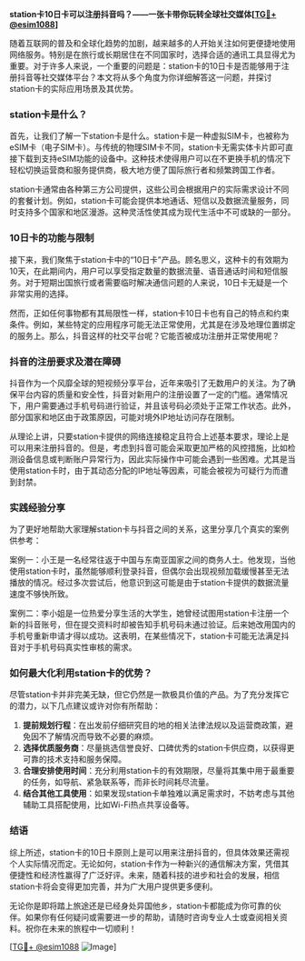 **station卡10日卡可以注册抖音吗？——一张卡带你玩转全球社交媒体[[TG💪+ @esim1088](https://t.me/s/esim1088)]**

随着互联网的普及和全球化趋势的加剧，越来越多的人开始关注如何更便捷地使用网络服务。特别是在旅行或长期居住在不同国家时，选择合适的通讯工具显得尤为重要。对于许多人来说，一个重要的问题是：station卡的10日卡是否能够用于注册抖音等社交媒体平台？本文将从多个角度为你详细解答这一问题，并探讨station卡的实际应用场景及其优势。

### station卡是什么？

首先，让我们了解一下station卡是什么。station卡是一种虚拟SIM卡，也被称为eSIM卡（电子SIM卡）。与传统的物理SIM卡不同，station卡无需实体卡片即可直接下载到支持eSIM功能的设备中。这种技术使得用户可以在不更换手机的情况下轻松切换运营商和服务提供商，极大地方便了国际旅行者和频繁跨国工作者。

station卡通常由各种第三方公司提供，这些公司会根据用户的实际需求设计不同的套餐计划。例如，station卡可能会提供本地通话、短信以及数据流量服务，同时支持多个国家和地区漫游。这种灵活性使其成为现代生活中不可或缺的一部分。

### 10日卡的功能与限制

接下来，我们聚焦于station卡中的“10日卡”产品。顾名思义，这种卡的有效期为10天，在此期间内，用户可以享受指定数量的数据流量、语音通话时间和短信服务。对于短期出国旅行或者需要临时解决通信问题的人来说，10日卡无疑是一个非常实用的选择。

然而，正如任何事物都有其局限性一样，station卡10日卡也有自己的特点和约束条件。例如，某些特定的应用程序可能无法正常使用，尤其是在涉及地理位置绑定的服务上。那么，抖音这样的社交平台呢？它能否被成功注册并正常使用呢？

### 抖音的注册要求及潜在障碍

抖音作为一个风靡全球的短视频分享平台，近年来吸引了无数用户的关注。为了确保平台内容的质量和安全性，抖音对新用户的注册设置了一定的门槛。通常情况下，用户需要通过手机号码进行验证，并且该号码必须处于正常工作状态。此外，部分国家和地区由于政策原因，可能对境外IP地址访问存在限制。

从理论上讲，只要station卡提供的网络连接稳定且符合上述基本要求，理论上是可以用来注册抖音的。但是，考虑到抖音可能会采取更加严格的风控措施，比如检测设备信息或判断账户异常行为，因此实际操作中可能会遇到一些困难。尤其是当使用station卡时，由于其动态分配的IP地址等因素，可能会被视为可疑行为而遭到封禁。

### 实践经验分享

为了更好地帮助大家理解station卡与抖音之间的关系，这里分享几个真实的案例供参考：

案例一：小王是一名经常往返于中国与东南亚国家之间的商务人士。他发现，当他使用station卡时，虽然能够顺利登录抖音，但偶尔会出现视频加载缓慢甚至无法播放的情况。经过多次尝试后，他意识到这可能是由于station卡提供的数据流量速度不够快所致。

案例二：李小姐是一位热爱分享生活的大学生，她曾经试图用station卡注册一个新的抖音账号，但在提交资料时却被告知手机号码未通过验证。后来她改用国内的手机号重新申请才得以成功。这表明，在某些情况下，station卡可能无法满足抖音对于手机号码真实性审核的需求。

### 如何最大化利用station卡的优势？

尽管station卡并非完美无缺，但它仍然是一款极具价值的产品。为了充分发挥它的潜力，以下几点建议或许对你有所帮助：

1. **提前规划行程**：在出发前仔细研究目的地的相关法律法规以及运营商政策，避免因不了解情况而导致不必要的麻烦。
2. **选择优质服务商**：尽量挑选信誉良好、口碑优秀的station卡供应商，以获得更可靠的技术支持和服务保障。
3. **合理安排使用时间**：充分利用station卡的有效期限，尽量将其集中用于最重要的任务，如导航、紧急联系等，而非长时间耗尽流量。
4. **结合其他工具使用**：如果发现station卡单独难以满足需求时，不妨考虑与其他辅助工具搭配使用，比如Wi-Fi热点共享设备等。

### 结语

综上所述，station卡的10日卡原则上是可以用来注册抖音的，但具体效果还需视个人实际情况而定。无论如何，station卡作为一种新兴的通信解决方案，凭借其便捷性和经济性赢得了广泛好评。未来，随着科技的进步和社会的发展，相信station卡将会变得更加完善，并为广大用户提供更多便利。

无论你是即将踏上旅途还是已经身处异国他乡，station卡都能成为你可靠的伙伴。如果你有任何疑问或需要进一步的帮助，请随时咨询专业人士或查阅相关资料。祝你在未来的旅程中一切顺利！

[[TG💪+ @esim1088](https://t.me/s/esim1088) ![Image](https://i.postimg.cc/4NQfJmqS/Snipaste-2025-05-13-00-14-12.png)]